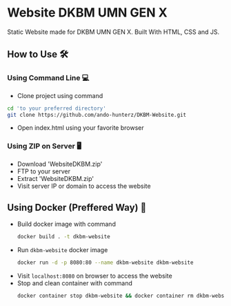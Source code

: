 # Website DKBM UMN GEN X
Static Website made for DKBM UMN GEN X. Built With HTML, CSS and JS.

## How to Use 🛠
### Using Command Line 💻
- Clone project using command
```bash
cd 'to your preferred directory'
git clone https://github.com/ando-hunterz/DKBM-Website.git
```
- Open index.html using your favorite browser
### Using ZIP on Server 🖥
- Download 'WebsiteDKBM.zip'
- FTP to your server
- Extract 'WebsiteDKBM.zip' 
- Visit server IP or domain to access the website

## Using Docker (Preffered Way) 📌
- Build docker image with command
  ```bash
  docker build . -t dkbm-website
  ```
- Run `dkbm-website` docker image
  ```bash
  docker run -d -p 8080:80 --name dkbm-website dkbm-website
  ```
- Visit `localhost:8080` on browser to access the website
- Stop and clean container with command
  ```bash
  docker container stop dkbm-website && docker container rm dkbm-website
  ```

